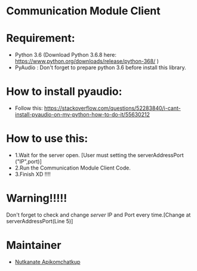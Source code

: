 # Communication Module Client

# Requirement:
- Python 3.6 (Download Python 3.6.8 here: https://www.python.org/downloads/release/python-368/ )
- PyAudio : Don't forget to prepare python 3.6 before install this library.

# How to install pyaudio:
- Follow this: https://stackoverflow.com/questions/52283840/i-cant-install-pyaudio-on-my-python-how-to-do-it/55630212

# How to use this: 
- 1.Wait for the server open. [User must setting the serverAddressPort ("IP",port)]
- 2.Run the Communication Module Client Code.
- 3.Finish XD !!!!

# Warning!!!!!
Don't forget to check and change *server* IP and Port every time.[Change at serverAddressPort(Line 5)]
 
# Maintainer
- [Nutkanate Apikomchatkup](https://www.facebook.com/nutkanate.aphikomchutkupt)
